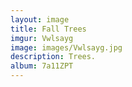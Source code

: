 ```yaml
---
layout: image
title: Fall Trees
imgur: Vwlsayg
image: images/Vwlsayg.jpg
description: Trees.
album: 7a11ZPT
---
```


